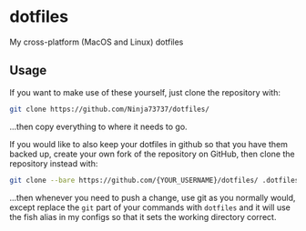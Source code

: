 # dotfiles
My cross-platform (MacOS and Linux) dotfiles

## Usage
If you want to make use of these yourself, just clone the repository with:
```bash
git clone https://github.com/Ninja73737/dotfiles/
```
...then copy everything to where it needs to go.

If you would like to also keep your dotfiles in github so that you have them backed up, create your own fork of the repository on GitHub, then clone the repository instead with:
```bash
git clone --bare https://github.com/{YOUR_USERNAME}/dotfiles/ .dotfiles
```
...then whenever you need to push a change, use git as you normally would, except replace the `git` part of your commands with `dotfiles` and it will use the fish alias in my configs so that it sets the working directory correct.
